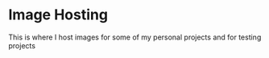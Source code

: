 # Image Hosting
This is where I host images for some of my personal projects and for testing projects
